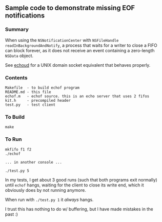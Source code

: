 ## Sample code to demonstrate missing EOF notifications

### Summary

When using the `NSNotificationCenter` with `NSFileHandle`
`readInBackgroundAndNotify`, a process that waits for a writer to close a FIFO
can block forever, as it does not receive an event containing a zero-length
`NSData` object.

See [echoud](https://github.com/jeberle/echoud) for a UNIX domain socket equivalent that behaves properly.

### Contents

    Makefile  - to build echof program
    README.md - this file
    echof.m   - echof source. this is an echo server that uses 2 fifos
    kit.h     - precompiled header
    test.py   - test client

### To Build

    make

### To Run

    mkfifo f1 f2
    ./echof

    ... in another console ...
    
    ./test.py 5

In my tests, I get about 3 good runs (such that both programs exit normally)
until `echof` hangs, waiting for the client to close its write end, which it
obviously does by not running anymore.

When run with `./test.py 1` it _always_ hangs.

I trust this has nothing to do w/ buffering, but I have made mistakes in the
past :)

